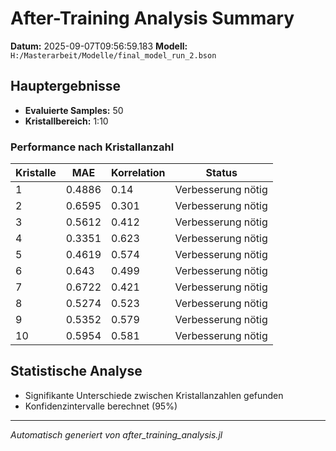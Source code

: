 # After-Training Analysis Summary

**Datum:** 2025-09-07T09:56:59.183
**Modell:** `H:/Masterarbeit/Modelle/final_model_run_2.bson`

## Hauptergebnisse

- **Evaluierte Samples:** 50
- **Kristallbereich:** 1:10

### Performance nach Kristallanzahl

| Kristalle | MAE | Korrelation | Status |
|-----------|-----|-------------|--------|
| 1 | 0.4886 | 0.14 | Verbesserung nötig |
| 2 | 0.6595 | 0.301 | Verbesserung nötig |
| 3 | 0.5612 | 0.412 | Verbesserung nötig |
| 4 | 0.3351 | 0.623 | Verbesserung nötig |
| 5 | 0.4619 | 0.574 | Verbesserung nötig |
| 6 | 0.643 | 0.499 | Verbesserung nötig |
| 7 | 0.6722 | 0.421 | Verbesserung nötig |
| 8 | 0.5274 | 0.523 | Verbesserung nötig |
| 9 | 0.5352 | 0.579 | Verbesserung nötig |
| 10 | 0.5954 | 0.581 | Verbesserung nötig |

## Statistische Analyse

- Signifikante Unterschiede zwischen Kristallanzahlen gefunden
- Konfidenzintervalle berechnet (95%)

---
*Automatisch generiert von after_training_analysis.jl*
